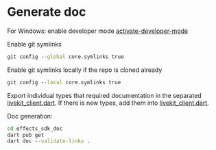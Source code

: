# Generate doc

For Windows: enable developer mode [activate-developer-mode](https://learn.microsoft.com/en-us/windows/apps/get-started/enable-your-device-for-development#activate-developer-mode)  
   
Enable git symlinks
```cmd
git config --global core.symlinks true
```

Enable git symlinks locally if the repo is cloned already
```cmd
git config --local core.symlinks true
```

Export individual types that required documentation in the separated [livekit_client.dart](lib/livekit_client.dart).
If there is new types, add them into [livekit_client.dart](lib/livekit_client.dart).

Doc generation:
```cmd
cd effects_sdk_doc
dart pub get
dart doc --validate-links .
```
